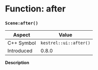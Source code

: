 
# Function: after
### `Scene:after()`

| Aspect | Value |
| --- | --- |
| C++ Symbol | `kestrel::ui::after()` |
| Introduced | 0.8.0 |

**Description**


